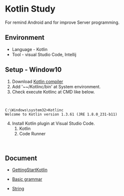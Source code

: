 # Kotlin Study 
For remind Android and for improve Server programming.

## Environment
* Language - Kotlin
* Tool - visual Studio Code, Intellij

## Setup - Window10

1. Download [Kotlin compiler](https://github.com/JetBrains/kotlin/releases/tag/v1.2.41)
2. Add '~~/Kotlinc/bin' at System environment.
3. Check execute Kotlinc at CMD like below.

<br/>

~~~
C:\Windows\system32>Kotlinc
Welcome to Kotlin version 1.3.61 (JRE 1.8.0_231-b11)
~~~

4. Install Kotlin plugin at Visual Studio Code.
    1. Kotlin
    2. Code Runner
    
<br/>

## Document

- [GettingStartKotlin](https://github.com/chl8263/KotlinStudy/blob/master/document/GettingStartKotlin.md)

- [Basic grammar](https://github.com/chl8263/KotlinStudy/blob/master/document/Basic%20of%20Kotlin.md)

- [String](https://github.com/chl8263/KotlinStudy/blob/master/document/String.md)
